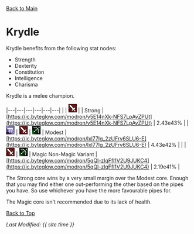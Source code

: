 [Back to Main](index.md)

# Krydle

Krydle benefits from the following stat nodes:

* Strength
* Dexterity
* Constitution
* Intelligence
* Charisma

Krydle is a melee champion.

|---|---|---|---|---|---|
|   | ![Melee Icon](images\melee.png) |   | Strong  | [https://ic.byteglow.com/modron/v5E14nXk-NFS7LpAvZPUt](https://ic.byteglow.com/modron/v5E14nXk-NFS7LpAvZPUt) | 2.43e43% |
| ![Magic Icon](images\magic.png) | ![Melee Icon](images\melee.png) | ![Ranged Icon](images\ranged.png) | Modest  | [https://ic.byteglow.com/modron/lxl77lg_2zUFrv6SLU6-E](https://ic.byteglow.com/modron/lxl77lg_2zUFrv6SLU6-E) | 4.43e42% |
|   | ![Melee Icon](images\melee.png) | ![Ranged Icon](images\ranged.png) | Magic Non-Magic Variant | [https://ic.byteglow.com/modron/5qQI-zlqFfl1V2U9JUKC4](https://ic.byteglow.com/modron/5qQI-zlqFfl1V2U9JUKC4) | 2.19e41% |

The Strong core wins by a very small margin over the Modest core. Enough that you may find either one out-performing the other based on the pipes you have. So use whichever you have the more favourable pipes for.

The Magic core isn't recommended due to its lack of health.

[Back to Top](#top)

*Last Modified: {{ site.time }}*